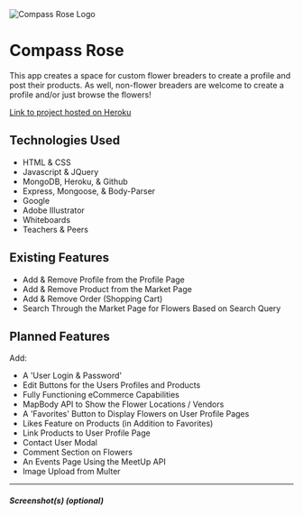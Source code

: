 <img class="headerLogo" src="https://github.com/josephhrohman/sei_project_1/blob/dev-working/public/images/crLogo.png" alt="Compass Rose Logo" />

# Compass Rose 

This app creates a space for custom flower breaders to create a profile and post their products.  As well, non-flower breaders are welcome to create a profile and/or just browse the flowers!

[Link to project hosted on Heroku](https://compassrose.herokuapp.com/)

## Technologies Used

* HTML & CSS
* Javascript & JQuery
* MongoDB, Heroku, & Github
* Express, Mongoose, & Body-Parser
* Google
* Adobe Illustrator
* Whiteboards
* Teachers & Peers

## Existing Features

* Add & Remove Profile from the Profile Page
* Add & Remove Product from the Market Page
* Add & Remove Order (Shopping Cart)
* Search Through the Market Page for Flowers Based on Search Query

## Planned Features

Add:
* A 'User Login & Password'
* Edit Buttons for the Users Profiles and Products
* Fully Functioning eCommerce Capabilities
* MapBody API to Show the Flower Locations / Vendors
* A 'Favorites' Button to Display Flowers on User Profile Pages
* Likes Feature on Products (in Addition to Favorites)
* Link Products to User Profile Page
* Contact User Modal
* Comment Section on Flowers
* An Events Page Using the MeetUp API
* Image Upload from Multer

---

##### Screenshot(s) (optional)


